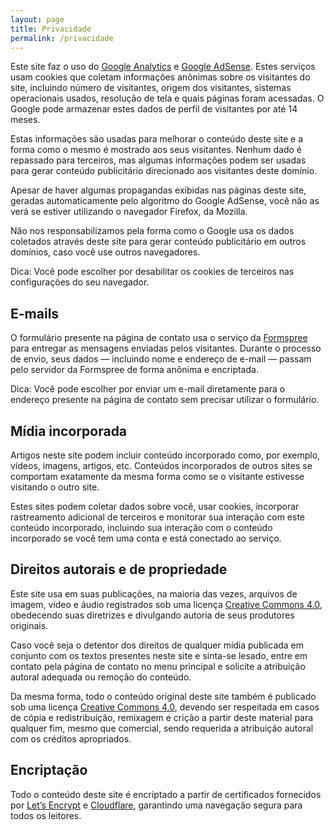 ```yaml
---
layout: page
title: Privacidade
permalink: /privacidade
---
```


Este site faz o uso do  [Google Analytics](https://analytics.google.com/analytics/web/)  e  [Google AdSense](https://adsense.google.com/intl/pt-BR_br/start/). Estes serviços usam cookies que coletam informações anônimas sobre os visitantes do site, incluindo número de visitantes, origem dos visitantes, sistemas operacionais usados, resolução de tela e quais páginas foram acessadas. O Google pode armazenar estes dados de perfil de visitantes por até 14 meses.

Estas informações são usadas para melhorar o conteúdo deste site e a forma como o mesmo é mostrado aos seus visitantes. Nenhum dado é repassado para terceiros, mas algumas informações podem ser usadas para gerar conteúdo publicitário direcionado aos visitantes deste domínio.

Apesar de haver algumas propagandas exibidas nas páginas deste site, geradas automaticamente pelo algoritmo do Google AdSense, você não as verá se estiver utilizando o navegador Firefox, da Mozilla.

Não nos responsabilizamos pela forma como o Google usa os dados coletados através deste site para gerar conteúdo publicitário em outros domínios, caso você use outros navegadores.

Dica: Você pode escolher por desabilitar os cookies de terceiros nas configurações do seu navegador.

## E-mails

O formulário presente na página de contato usa o serviço da  [Formspree](https://formspree.io/)  para entregar as mensagens enviadas pelos visitantes. Durante o processo de envio, seus dados — incluindo nome e endereço de e-mail — passam pelo servidor da Formspree de forma anônima e encriptada.

Dica: Você pode escolher por enviar um e-mail diretamente para o endereço presente na página de contato sem precisar utilizar o formulário.

## Mídia incorporada

Artigos neste site podem incluir conteúdo incorporado como, por exemplo, vídeos, imagens, artigos, etc. Conteúdos incorporados de outros sites se comportam exatamente da mesma forma como se o visitante estivesse visitando o outro site.

Estes sites podem coletar dados sobre você, usar cookies, incorporar rastreamento adicional de terceiros e monitorar sua interação com este conteúdo incorporado, incluindo sua interação com o conteúdo incorporado se você tem uma conta e está conectado ao serviço.

## Direitos autorais e de propriedade

Este site usa em suas publicações, na maioria das vezes, arquivos de imagem, vídeo e áudio registrados sob uma licença  [Creative Commons 4.0](https://creativecommons.org/licenses/by/4.0/deed.pt_BR), obedecendo suas diretrizes e divulgando autoria de seus produtores originais.

Caso você seja o detentor dos direitos de qualquer mídia publicada em conjunto com os textos presentes neste site e sinta-se lesado, entre em contato pela página de contato no menu principal e solicite a atribuição autoral adequada ou remoção do conteúdo.

Da mesma forma, todo o conteúdo original deste site também é publicado sob uma licença  [Creative Commons 4.0](https://creativecommons.org/licenses/by/4.0/deed.pt_BR), devendo ser respeitada em casos de cópia e redistribuição, remixagem e crição a partir deste material para qualquer fim, mesmo que comercial, sendo requerida a atribuição autoral com os créditos apropriados.

## Encriptação

Todo o conteúdo deste site é encriptado a partir de certificados fornecidos por  [Let’s Encrypt](https://letsencrypt.org/)  e  [Cloudflare](https://cloudflare.com/), garantindo uma navegação segura para todos os leitores.
